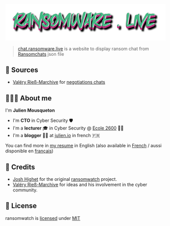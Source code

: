 ![](ransomware.live.png)

>[chat.ransomware.live](https://chat.ransomware.live) is a website to display ransom chat from [Ransomchats](https://github.com/Casualtek/Ransomchats) json file 

## 🔭 Sources 

- [Valéry Rieß-Marchive](https://twitter.com/ValeryMarchive) for [negotiations chats](https://github.com/Casualtek/Ransomchats)


## 👨🏼‍💼 About me 

I'm **Julien Mousqueton**

- I'm **CTO** in Cyber Security 🛡 
- I'm a **lecturer** 🎓 in Cyber Security @ [Ecole 2600](https://www.ecole2600.com) 🏴‍☠️
- I'm a **blogger** ✍🏻 at [julien.io](https://julien.io) in french 🇫🇷 

You can find more in [my resume](https://cv.julien.io) in English (also available in [French](https://cv.julien.io/fr) / aussi disponible en [français](https://cv.julien.io/fr))

## 🤩 Credits

- [Josh Highet](https://github.com/joshhighet) for the original [ransomwatch](https://github.com/joshhighet/ransomwatch) project. 
- [Valéry Rieß-Marchive](https://twitter.com/ValeryMarchive) for ideas and his involvement in the cyber community.

## 📜 License

ransomwatch is [licensed](https://github.com/jmousqueton/chat.ransomware.live/blob/main/LICENSE) under [MIT](https://opensource.org/license/mit/)
